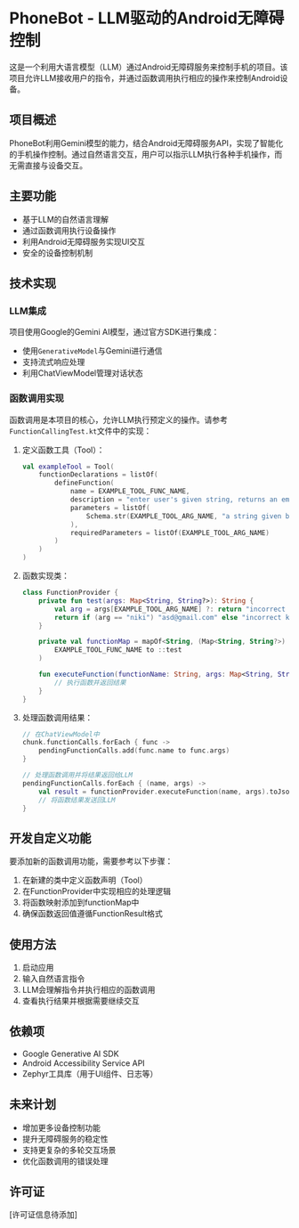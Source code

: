# PhoneBot - LLM驱动的Android无障碍控制

这是一个利用大语言模型（LLM）通过Android无障碍服务来控制手机的项目。该项目允许LLM接收用户的指令，并通过函数调用执行相应的操作来控制Android设备。

## 项目概述

PhoneBot利用Gemini模型的能力，结合Android无障碍服务API，实现了智能化的手机操作控制。通过自然语言交互，用户可以指示LLM执行各种手机操作，而无需直接与设备交互。

## 主要功能

- 基于LLM的自然语言理解
- 通过函数调用执行设备操作
- 利用Android无障碍服务实现UI交互
- 安全的设备控制机制

## 技术实现

### LLM集成

项目使用Google的Gemini AI模型，通过官方SDK进行集成：
- 使用`GenerativeModel`与Gemini进行通信
- 支持流式响应处理
- 利用ChatViewModel管理对话状态

### 函数调用实现

函数调用是本项目的核心，允许LLM执行预定义的操作。请参考`FunctionCallingTest.kt`文件中的实现：

1. 定义函数工具（Tool）：
   ```kotlin
   val exampleTool = Tool(
       functionDeclarations = listOf(
           defineFunction(
               name = EXAMPLE_TOOL_FUNC_NAME,
               description = "enter user's given string, returns an email address if correct",
               parameters = listOf(
                   Schema.str(EXAMPLE_TOOL_ARG_NAME, "a string given by user"),
               ),
               requiredParameters = listOf(EXAMPLE_TOOL_ARG_NAME)
           )
       )
   )
   ```

2. 函数实现类：
   ```kotlin
   class FunctionProvider {
       private fun test(args: Map<String, String?>): String {
           val arg = args[EXAMPLE_TOOL_ARG_NAME] ?: return "incorrect function calling"
           return if (arg == "niki") "asd@gmail.com" else "incorrect key"
       }

       private val functionMap = mapOf<String, (Map<String, String?>) -> String>(
           EXAMPLE_TOOL_FUNC_NAME to ::test
       )

       fun executeFunction(functionName: String, args: Map<String, String?>): FunctionResult {
           // 执行函数并返回结果
       }
   }
   ```

3. 处理函数调用结果：
   ```kotlin
   // 在ChatViewModel中
   chunk.functionCalls.forEach { func ->
       pendingFunctionCalls.add(func.name to func.args)
   }
   
   // 处理函数调用并将结果返回给LLM
   pendingFunctionCalls.forEach { (name, args) ->
       val result = functionProvider.executeFunction(name, args).toJson()
       // 将函数结果发送回LLM
   }
   ```

## 开发自定义功能

要添加新的函数调用功能，需要参考以下步骤：

1. 在新建的类中定义函数声明（Tool）
2. 在FunctionProvider中实现相应的处理逻辑
3. 将函数映射添加到functionMap中
4. 确保函数返回值遵循FunctionResult格式

## 使用方法

1. 启动应用
2. 输入自然语言指令
3. LLM会理解指令并执行相应的函数调用
4. 查看执行结果并根据需要继续交互

## 依赖项

- Google Generative AI SDK
- Android Accessibility Service API
- Zephyr工具库（用于UI组件、日志等）

## 未来计划

- 增加更多设备控制功能
- 提升无障碍服务的稳定性
- 支持更复杂的多轮交互场景
- 优化函数调用的错误处理

## 许可证

[许可证信息待添加]
